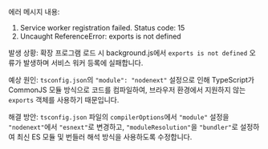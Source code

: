 에러 메시지 내용: 
1. Service worker registration failed. Status code: 15
2. Uncaught ReferenceError: exports is not defined

발생 상황: 
확장 프로그램 로드 시 background.js에서 `exports is not defined` 오류가 발생하며 서비스 워커 등록에 실패합니다.

예상 원인: 
`tsconfig.json`의 `"module": "nodenext"` 설정으로 인해 TypeScript가 CommonJS 모듈 방식으로 코드를 컴파일하여, 브라우저 환경에서 지원하지 않는 `exports` 객체를 사용하기 때문입니다.

해결 방안: 
`tsconfig.json` 파일의 `compilerOptions`에서 `"module"` 설정을 `"nodenext"`에서 `"esnext"`로 변경하고, `"moduleResolution"`을 `"bundler"`로 설정하여 최신 ES 모듈 및 번들러 해석 방식을 사용하도록 수정합니다.